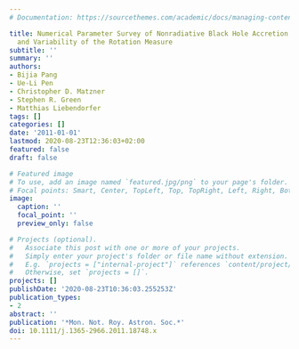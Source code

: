 ```yaml
---
# Documentation: https://sourcethemes.com/academic/docs/managing-content/

title: Numerical Parameter Survey of Nonradiative Black Hole Accretion -- Flow Structure
  and Variability of the Rotation Measure
subtitle: ''
summary: ''
authors:
- Bijia Pang
- Ue-Li Pen
- Christopher D. Matzner
- Stephen R. Green
- Matthias Liebendorfer
tags: []
categories: []
date: '2011-01-01'
lastmod: 2020-08-23T12:36:03+02:00
featured: false
draft: false

# Featured image
# To use, add an image named `featured.jpg/png` to your page's folder.
# Focal points: Smart, Center, TopLeft, Top, TopRight, Left, Right, BottomLeft, Bottom, BottomRight.
image:
  caption: ''
  focal_point: ''
  preview_only: false

# Projects (optional).
#   Associate this post with one or more of your projects.
#   Simply enter your project's folder or file name without extension.
#   E.g. `projects = ["internal-project"]` references `content/project/deep-learning/index.md`.
#   Otherwise, set `projects = []`.
projects: []
publishDate: '2020-08-23T10:36:03.255253Z'
publication_types:
- 2
abstract: ''
publication: '*Mon. Not. Roy. Astron. Soc.*'
doi: 10.1111/j.1365-2966.2011.18748.x
---
```

